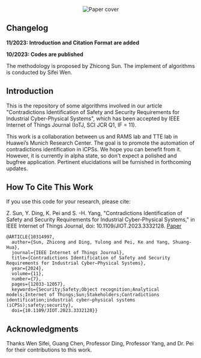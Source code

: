 <p align="center">
  <img alt="Paper cover" src="https://github.com/zhicongsun/Identifying-Contradictions-in-Safety-and-Security-Requirements-for-iCPSs/blob/main/contradictions_identification.jpg?raw=true">
</p>

## Changelog

**11/2023: Introduction and Citation Format are added**

**10/2023: Codes are published**

The methodology is proposed by Zhicong Sun. The implement of algorithms is conducted by Sifei Wen.


## Introduction
This is the repository of some algorithms involved in our article "Contradictions Identification of Safety and Security Requirements for Industrial Cyber-Physical Systems", which has been accepted by IEEE Internet of Things Journal (IoTJ, SCI JCR Q1, IF = 11).

This work is a collaboration between us and RAMS lab and TTE lab in Huawei’s Munich Research Center. The goal is to promote the automation of contradictions identification in iCPSs. We hope you can benefit from it. However, it is currently in alpha state, so don't expect a polished and bugfree application. Pertinent elucidations will be furnished in forthcoming updates. 

## How To Cite This Work
If you use this code for your research, please cite:

Z. Sun, Y. Ding, K. Pei and S. -H. Yang, "Contradictions Identification of Safety and Security Requirements for Industrial Cyber-Physical Systems," in IEEE Internet of Things Journal, doi: 10.1109/JIOT.2023.3332128. [Paper](https://doi.org/10.1109/JIOT.2023.3332128)


```
@ARTICLE{10314997,
  author={Sun, Zhicong and Ding, Yulong and Pei, Ke and Yang, Shuang-Hua},
  journal={IEEE Internet of Things Journal}, 
  title={Contradictions Identification of Safety and Security Requirements for Industrial Cyber–Physical Systems}, 
  year={2024},
  volume={11},
  number={7},
  pages={12033-12057},
  keywords={Security;Safety;Object recognition;Analytical models;Internet of Things;Sun;Stakeholders;Contradictions identification;industrial cyber–physical systems (iCPSs);safety;security},
  doi={10.1109/JIOT.2023.3332128}}
```

## Acknowledgments
Thanks Wen Sifei, Guang Chen, Professor Ding, Professor Yang, and Dr. Pei for their contributions to this work.
